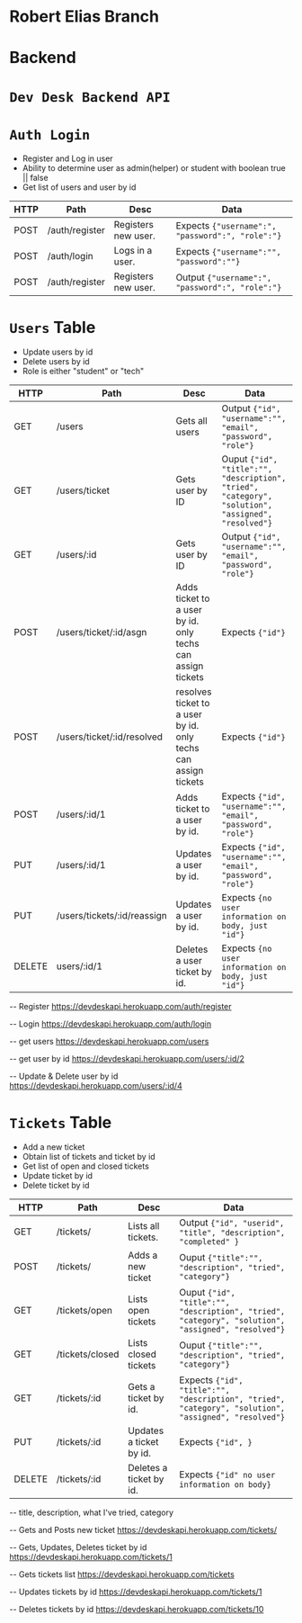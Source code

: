 # Robert Elias Branch

# Backend

# `Dev Desk Backend API` 


# `Auth Login`

- Register and Log in user
- Ability to determine user as admin(helper) or student with boolean true || false
- Get list of users and user by id

| HTTP | Path               | Desc                                   | Data|
|-|-|-|-|
| POST | /auth/register | Registers new user. | Expects `{"username":", "password":", "role":"}`|
| POST | /auth/login    | Logs in a user.   |  Expects `{"username":"", "password":""}`|
| POST | /auth/register | Registers new user. | Output `{"username":", "password":", "role":"}`|

# `Users` Table

- Update users by id
- Delete users by id
- Role is either "student" or "tech"

| HTTP | Path               | Desc                                   | Data|
|-|-|-|-|
| GET | /users            | Gets all users     |  Output `{"id", "username":"", "email", "password", "role"}`|
| GET | /users/ticket      | Gets user by ID    | Ouput `{"id", "title":"", "description", "tried", "category", "solution", "assigned", "resolved"}`|
| GET | /users/:id      | Gets user by ID    | Output `{"id", "username":"", "email", "password", "role"}`|
| POST | /users/ticket/:id/asgn | Adds ticket to a user by id. only techs can assign tickets  |  Expects `{"id"}`|
| POST | /users/ticket/:id/resolved | resolves ticket to a user by id. only techs can assign tickets  |  Expects `{"id"}`|
| POST | /users/:id/1    | Adds ticket to a user by id.   |  Expects `{"id", "username":"", "email", "password", "role"}`|
| PUT | /users/:id/1    | Updates a user by id.   |  Expects `{"id", "username":"", "email", "password", "role"}`|
|PUT | /users/tickets/:id/reassign    | Updates a user by id.   |   Expects `{no user information on body, just "id"}`|
| DELETE | users/:id/1 | Deletes a user ticket by id.   |  Expects `{no user information on body, just "id"}`|

-- Register https://devdeskapi.herokuapp.com/auth/register

-- Login https://devdeskapi.herokuapp.com/auth/login

-- get users https://devdeskapi.herokuapp.com/users

-- get user by id https://devdeskapi.herokuapp.com/users/:id/2

-- Update & Delete user by id  https://devdeskapi.herokuapp.com/users/:id/4


# `Tickets` Table

- Add a new ticket
- Obtain list of tickets and ticket by id
- Get list of open and closed tickets
- Update ticket by id
- Delete ticket by id

| HTTP | Path               | Desc                                   | Data|
|-|-|-|-|
| GET | /tickets/ | Lists all tickets.   |  Output `{"id", "userid", "title", "description", "completed" }`|
| POST | /tickets/      | Adds a new ticket    |Ouput `{"title":"", "description", "tried", "category"}`|
| GET | /tickets/open      | Lists open tickets    |Ouput `{"id", "title":"", "description", "tried", "category", "solution", "assigned", "resolved"}`|
| GET | /tickets/closed      | Lists closed tickets    |Ouput `{"title":"", "description", "tried", "category"}`|
| GET | /tickets/:id    | Gets a ticket by id.   |  Expects `{"id", "title":"", "description", "tried", "category", "solution", "assigned", "resolved"}`|
| PUT | /tickets/:id | Updates a ticket by id.   |  Expects `{"id", }`|
| DELETE | /tickets/:id | Deletes a ticket by id.   |  Expects `{"id" no user information on body}`|


-- title, description, what I've tried, category 


-- Gets and Posts new ticket https://devdeskapi.herokuapp.com/tickets/

-- Gets, Updates, Deletes ticket by id https://devdeskapi.herokuapp.com/tickets/1

-- Gets tickets list https://devdeskapi.herokuapp.com/tickets

-- Updates tickets by id https://devdeskapi.herokuapp.com/tickets/1

-- Deletes tickets by id https://devdeskapi.herokuapp.com/tickets/10
